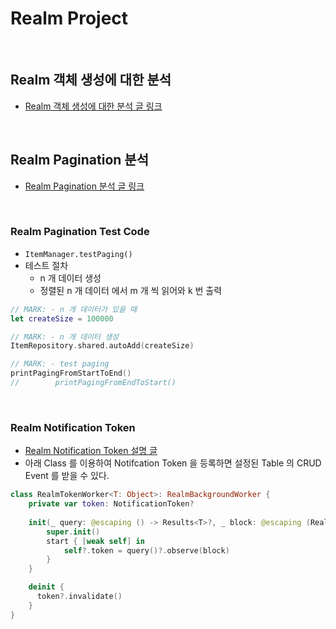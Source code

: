 # Realm Project

<br>

## Realm 객체 생성에 대한 분석
- [Realm 객체 생성에 대한 분석 글 링크](https://www.notion.so/let-realm-try-Realm-02ebd09fa9634a43bf1a7f242287cccc?pvs=21)

<br>

## Realm Pagination 분석
- [Realm Pagination 분석 글 링크](https://www.notion.so/Realm-Pagination-3b63ec13e03f4a2c9e762c7ccc085e7b?pvs=4)

<br>

### Realm Pagination Test Code
- <code>ItemManager.testPaging()</code>
- 테스트 절차
    - n 개  데이터 생성
    - 정렬된 n 개 데이터 에서 m 개 씩 읽어와 k 번 출력

```Swift
// MARK: - n 개 데이터가 있을 때
let createSize = 100000

// MARK: - n 개 데이터 생성
ItemRepository.shared.autoAdd(createSize)

// MARK: - test paging 
printPagingFromStartToEnd()
//        printPagingFromEndToStart()
```

<br>

### Realm Notification Token
- [Realm Notification Token 설명 글](https://www.notion.so/Realm-Notification-Token-1b4b652aa5c4471298a0015063a1e0f0?pvs=4)
- 아래 Class 를 이용하여 Notifcation Token 을 등록하면 설정된 Table 의 CRUD Event 를 받을 수 있다.

```swift
class RealmTokenWorker<T: Object>: RealmBackgroundWorker {
    private var token: NotificationToken?
    
    init(_ query: @escaping () -> Results<T>?, _ block: @escaping (RealmCollectionChange<Results<T>>) -> Void) {
        super.init()
        start { [weak self] in
            self?.token = query()?.observe(block)
        }
    }

    deinit {
      token?.invalidate()
    }
}
```

<br>
